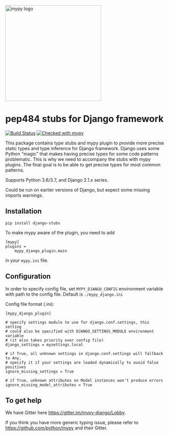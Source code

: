 <img src="http://mypy-lang.org/static/mypy_light.svg" alt="mypy logo" width="300px"/>

# pep484 stubs for Django framework

[![Build Status](https://travis-ci.org/mkurnikov/django-stubs.svg?branch=master)](https://travis-ci.org/mkurnikov/django-stubs)
[![Checked with mypy](http://www.mypy-lang.org/static/mypy_badge.svg)](http://mypy-lang.org/)

This package contains type stubs and mypy plugin to provide more precise static types and type inference for Django framework. Django uses some Python "magic" that makes having precise types for some code patterns problematic. This is why we need to accompany the stubs with mypy plugins. The final goal is to be able to get precise types for most common patterns.

Supports Python 3.6/3.7, and Django 2.1.x series.

Could be run on earlier versions of Django, but expect some missing imports warnings.

## Installation

```
pip install django-stubs
```

To make mypy aware of the plugin, you need to add

```
[mypy]
plugins =
    mypy_django_plugin.main
```

in your `mypy.ini` file.


## Configuration

In order to specify config file, set `MYPY_DJANGO_CONFIG` environment variable with path to the config file. Default is `./mypy_django.ini`

Config file format (.ini):
```
[mypy_django_plugin]

# specify settings module to use for django.conf.settings, this setting
# could also be specified with DJANGO_SETTINGS_MODULE environment variable
# (it also takes priority over config file)
django_settings = mysettings.local

# if True, all unknown settings in django.conf.settings will fallback to Any,
# specify it if your settings are loaded dynamically to avoid false positives
ignore_missing_settings = True

# if True, unknown attributes on Model instances won't produce errors
ignore_missing_model_attributes = True
```

## To get help

We have Gitter here https://gitter.im/mypy-django/Lobby.

If you think you have more generic typing issue, please refer to https://github.com/python/mypy and their Gitter.